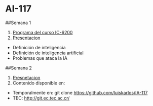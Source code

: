 # AI-117
##Semana 1
1. [Programa del curso IC-6200](https://docs.google.com/document/d/1T48Pw1-uIwo1g4P5StoBqzob8uBRRNKdGshaJWEeMYc/edit?usp=sharing)
2. [Presentacion](https://docs.google.com/presentation/d/1L_FszsFMn5crzVEWoL6vxzQ2z5G7oDkq02ObylMBLeI/edit?usp=sharing)
  * Definición de inteligencia
  * Definición de inteligencia artificial
  * Problemas que ataca la IA

##Semana 2
1. [Presnetacion](https://docs.google.com/presentation/d/1aQuOLXxMLJy9JXxCCnxdcAvmOoOdQbk0tYwzMtwx6y0/edit?usp=sharing)
2. Contenido disponible en:
  * Temporalmente en: git clone https://github.com/luiskarlos/IA-117
  * TEC: http://git.ec.tec.ac.cr/
